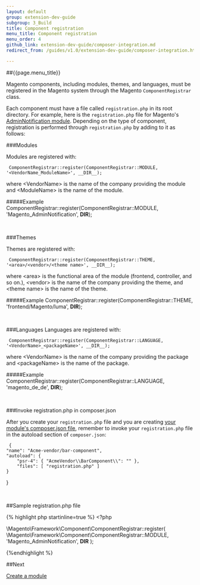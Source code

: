 ```yaml
---
layout: default
group: extension-dev-guide
subgroup: 3_Build
title: Component registration
menu_title: Component registration
menu_order: 4
github_link: extension-dev-guide/composer-integration.md
redirect_from: /guides/v1.0/extension-dev-guide/composer-integration.html

---
```

##{{page.menu_title}}


Magento components, including modules, themes, and languages, must be registered in the Magento system through the Magento `ComponentRegistrar` class.

Each component must have a file called `registration.php` in its root directory. For example, here is the `registration.php` file for Magento's [AdminNotification module](https://github.corp.ebay.com/magento2/magento2ce/blob/develop/app/code/Magento/AdminNotification/registration.php). Depending on the type of component, registration is performed through `registration.php` by adding to it as follows:

###Modules

Modules are registered with:

     ComponentRegistrar::register(ComponentRegistrar::MODULE, '<VendorName_ModuleName>', __DIR__);

where &lt;VendorName> is the name of the company providing the module and &lt;ModuleName> is the name of the module.
     
#####Example
     ComponentRegistrar::register(ComponentRegistrar::MODULE, 'Magento_AdminNotification', __DIR__);
<p>&nbsp;</p>


###Themes

Themes are registered with:

     ComponentRegistrar::register(ComponentRegistrar::THEME, '<area>/<vendor>/<theme name>', __DIR__);

where &lt;area> is the functional area of the module (frontend, controller, and so on.), &lt;vendor> is the name of the company providing the theme, and &lt;theme name> is the name of the theme.


#####Example
     ComponentRegistrar::register(ComponentRegistrar::THEME, 'frontend/Magento/luma', __DIR__);

<p>&nbsp;</p>


###Languages
Languages are registered with:

     ComponentRegistrar::register(ComponentRegistrar::LANGUAGE, '<VendorName>_<packageName>', __DIR__);

where &lt;VendorName> is the name of the company providing the package and &lt;packageName> is the name of the package.

#####Example
     ComponentRegistrar::register(ComponentRegistrar::LANGUAGE, 'magento_de_de', __DIR__);

<p>&nbsp;</p>

###Invoke registration.php in composer.json

After you create your `registration.php` file and you are creating [your module's composer.json file](create_module.html#add-the-module8217s-composerjson-file), remember to invoke your `registration.php` file in the autoload section of `composer.json`:

     {
    "name": "Acme-vendor/bar-component",
    "autoload": {
        "psr-4": { "AcmeVendor\\BarComponent\\": "" },
        "files": [ "registration.php" ]
    }
}

<p>&nbsp;</p>

##Sample registration.php file

{% highlight php startinline=true %}
    <?php

\Magento\Framework\Component\ComponentRegistrar::register(
  \Magento\Framework\Component\ComponentRegistrar::MODULE,
  'Magento_AdminNotification',
  __DIR__
);

{%endhighlight %}

##Next

[Create a module](create_module.html)
